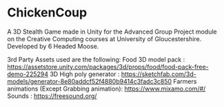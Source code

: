 # ChickenCoup
A 3D Stealth Game made in Unity for the Advanced Group Project module on the Creative Computing courses at
University of Gloucestershire. Developed by 6 Headed Moose. 

3rd Party Assets used are the following: 
Food 3D model pack : https://assetstore.unity.com/packages/3d/props/food/food-pack-free-demo-225294
3D High poly generator : https://sketchfab.com/3d-models/generator-8e80addcf52f4880b9414c3fadc3c850
Farmers animations (Except Grabbing animation): https://www.mixamo.com/#/
Sounds : https://freesound.org/
